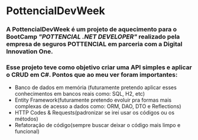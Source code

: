 # PottencialDevWeek

### A PottencialDevWeek é um projeto de aquecimento para o BootCamp _"POTTENCIAL .NET DEVELOPER"_ realizado pela empresa de seguros **POTTENCIAL** em parceria com a **Digital Innovation One**.
### Esse projeto teve como objetivo criar uma API simples e aplicar o CRUD em C#. Pontos que ao meu ver foram importantes:

- Banco de dados em memória (futuramente pretendo aplicar esses conhecimentos em bancos reais como: SQL, H2, etc)
- Entity Framework(futuramente pretendo evoluir pra formas mais complexas de acesso a dados como: ORM, DAO, DTO e Reflections)
- HTTP Codes & Requests(padronizar se irei usar os códigos ou os métodos)
- Refatoração de código(sempre buscar deixar o código mais limpo e funcional)
